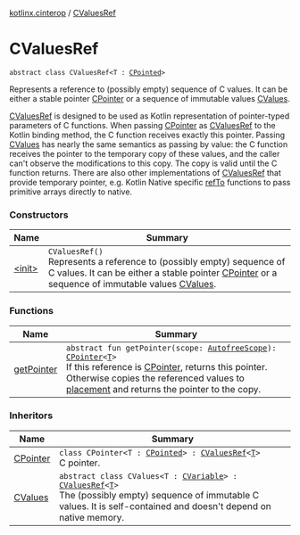 [kotlinx.cinterop](../index.md) / [CValuesRef](./index.md)

# CValuesRef

`abstract class CValuesRef<T : `[`CPointed`](../-c-pointed/index.md)`>`

Represents a reference to (possibly empty) sequence of C values.
It can be either a stable pointer [CPointer](../-c-pointer/index.md) or a sequence of immutable values [CValues](../-c-values/index.md).

[CValuesRef](./index.md) is designed to be used as Kotlin representation of pointer-typed parameters of C functions.
When passing [CPointer](../-c-pointer/index.md) as [CValuesRef](./index.md) to the Kotlin binding method, the C function receives exactly this pointer.
Passing [CValues](../-c-values/index.md) has nearly the same semantics as passing by value: the C function receives
the pointer to the temporary copy of these values, and the caller can't observe the modifications to this copy.
The copy is valid until the C function returns.
There are also other implementations of [CValuesRef](./index.md) that provide temporary pointer,
e.g. Kotlin Native specific [refTo](#) functions to pass primitive arrays directly to native.

### Constructors

| Name | Summary |
|---|---|
| [&lt;init&gt;](-init-.md) | `CValuesRef()`<br>Represents a reference to (possibly empty) sequence of C values. It can be either a stable pointer [CPointer](../-c-pointer/index.md) or a sequence of immutable values [CValues](../-c-values/index.md). |

### Functions

| Name | Summary |
|---|---|
| [getPointer](get-pointer.md) | `abstract fun getPointer(scope: `[`AutofreeScope`](../-autofree-scope/index.md)`): `[`CPointer`](../-c-pointer/index.md)`<`[`T`](index.md#T)`>`<br>If this reference is [CPointer](../-c-pointer/index.md), returns this pointer. Otherwise copies the referenced values to [placement](#) and returns the pointer to the copy. |

### Inheritors

| Name | Summary |
|---|---|
| [CPointer](../-c-pointer/index.md) | `class CPointer<T : `[`CPointed`](../-c-pointed/index.md)`> : `[`CValuesRef`](./index.md)`<`[`T`](../-c-pointer/index.md#T)`>`<br>C pointer. |
| [CValues](../-c-values/index.md) | `abstract class CValues<T : `[`CVariable`](../-c-variable/index.md)`> : `[`CValuesRef`](./index.md)`<`[`T`](../-c-values/index.md#T)`>`<br>The (possibly empty) sequence of immutable C values. It is self-contained and doesn't depend on native memory. |
